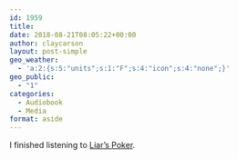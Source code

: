 ```yaml
---
id: 1959
title: 
date: 2018-08-21T08:05:22+00:00
author: claycarson
layout: post-simple
geo_weather:
  - 'a:2:{s:5:"units";s:1:"F";s:4:"icon";s:4:"none";}'
geo_public:
  - "1"
categories: 
  - Audiobook
  - Media
format: aside
---
```

I finished listening to [Liar&#8217;s Poker](https://www.amazon.com/Liars-Poker-Norton-Paperback-Michael/dp/039333869X).<!--more-->